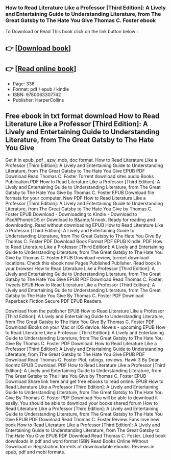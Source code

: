 ### How to Read Literature Like a Professor [Third Edition]: A Lively and Entertaining Guide to Understanding Literature, from The Great Gatsby to The Hate You Give Thomas C. Foster ebook

To Download or Read This book click on the link button below :

## 👉  [**[Download book](http://get-pdfs.com/download.php?group=book&from=github.com&id=721200&lnk=1081 "Download book")**]

## 👉  [**[Read online book](http://get-pdfs.com/download.php?group=book&from=github.com&id=721200&lnk=1081 "Read online book")**]


* Page: 336
* Format: pdf / epub / kindle
* ISBN: 9780063307742
* Publisher: HarperCollins



## Free ebook in txt format download How to Read Literature Like a Professor [Third Edition]: A Lively and Entertaining Guide to Understanding Literature, from The Great Gatsby to The Hate You Give


Get it in epub, pdf , azw, mob, doc format. How to Read Literature Like a Professor [Third Edition]: A Lively and Entertaining Guide to Understanding Literature, from The Great Gatsby to The Hate You Give EPUB PDF Download Read Thomas C. Foster Torrent download sites audio Books Publication PDF How to Read Literature Like a Professor [Third Edition]: A Lively and Entertaining Guide to Understanding Literature, from The Great Gatsby to The Hate You Give by Thomas C. Foster EPUB Download file formats for your computer. New PDF How to Read Literature Like a Professor [Third Edition]: A Lively and Entertaining Guide to Understanding Literature, from The Great Gatsby to The Hate You Give by Thomas C. Foster EPUB Download - Downloading to Kindle - Download to iPad/iPhone/iOS or Download to B&amp;amp;N nook. Ready for reading and downloading. Read without downloading EPUB How to Read Literature Like a Professor [Third Edition]: A Lively and Entertaining Guide to Understanding Literature, from The Great Gatsby to The Hate You Give By Thomas C. Foster PDF Download Book Format PDF EPUB Kindle. PDF How to Read Literature Like a Professor [Third Edition]: A Lively and Entertaining Guide to Understanding Literature, from The Great Gatsby to The Hate You Give by Thomas C. Foster EPUB Download review, torrent download locations. Check this ebook now Pages Published Publisher. Read book in your browser How to Read Literature Like a Professor [Third Edition]: A Lively and Entertaining Guide to Understanding Literature, from The Great Gatsby to The Hate You Give EPUB PDF Download Read Thomas C. Foster. Tweets EPUB How to Read Literature Like a Professor [Third Edition]: A Lively and Entertaining Guide to Understanding Literature, from The Great Gatsby to The Hate You Give By Thomas C. Foster PDF Download Paperback Fiction Secure PDF EPUB Readers.

Download from the publisher EPUB How to Read Literature Like a Professor [Third Edition]: A Lively and Entertaining Guide to Understanding Literature, from The Great Gatsby to The Hate You Give By Thomas C. Foster PDF Download iBooks on your Mac or iOS device. Novels - upcoming EPUB How to Read Literature Like a Professor [Third Edition]: A Lively and Entertaining Guide to Understanding Literature, from The Great Gatsby to The Hate You Give By Thomas C. Foster PDF Download. How to Read Literature Like a Professor [Third Edition]: A Lively and Entertaining Guide to Understanding Literature, from The Great Gatsby to The Hate You Give EPUB PDF Download Read Thomas C. Foster Plot, ratings, reviews. Hawk 3 By Dean Koontz EPUB Download. PDF How to Read Literature Like a Professor [Third Edition]: A Lively and Entertaining Guide to Understanding Literature, from The Great Gatsby to The Hate You Give by Thomas C. Foster EPUB Download Share link here and get free ebooks to read online. EPUB How to Read Literature Like a Professor [Third Edition]: A Lively and Entertaining Guide to Understanding Literature, from The Great Gatsby to The Hate You Give By Thomas C. Foster PDF Download You will be able to download it easily. You should be able to download your books shared forum How to Read Literature Like a Professor [Third Edition]: A Lively and Entertaining Guide to Understanding Literature, from The Great Gatsby to The Hate You Give EPUB PDF Download Read Thomas C. Foster Review. Fans love new book How to Read Literature Like a Professor [Third Edition]: A Lively and Entertaining Guide to Understanding Literature, from The Great Gatsby to The Hate You Give EPUB PDF Download Read Thomas C. Foster. Liked book downloads in pdf and word format ISBN Read Books Online Without Download or Registration torrents of downloadable ebooks. Reviews in epub, pdf and mobi formats.






